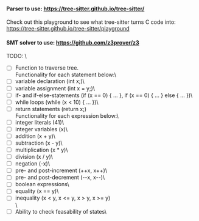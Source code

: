 #### Parser to use: https://tree-sitter.github.io/tree-sitter/  
Check out this playground to see what tree-sitter turns C code into: https://tree-sitter.github.io/tree-sitter/playground

#### SMT solver to use: https://github.com/z3prover/z3

TODO: \
-[ ] Function to traverse tree.\
Functionality for each statement below:\
-[ ] variable declaration (int x;)\
-[ ] variable assignment (int x = y;)\
-[ ] if- and if-else-statements (if (x == 0) { ... }, if (x == 0) { ... } else { ... })\
-[ ] while loops (while (x < 10) { ... })\
-[ ] return statements (return x;)\
Functionality for each expression below:\
-[ ] integer literals (41)\
-[ ] integer variables (x)\
-[ ] addition (x + y)\
-[ ] subtraction (x - y)\
-[ ] multiplication (x * y)\
-[ ] division (x / y)\
-[ ] negation (-x)\
-[ ] pre- and post-increment (++x, x++)\
-[ ] pre- and post-decrement (--x, x--)\
-[ ] boolean expressions\
-[ ] equality (x == y)\
-[ ] inequality (x < y, x <= y, x > y, x >= y)\
\
-[ ] Ability to check feasability of states\
